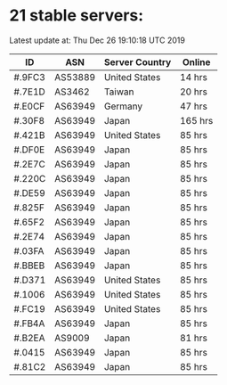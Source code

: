 # 21 stable servers:

Latest update at: Thu Dec 26 19:10:18 UTC 2019

| ID | ASN | Server Country | Online |
| -- | --- | -------------- | ------ |
| #.9FC3 | AS53889 | United States | 14 hrs |
| #.7E1D | AS3462 | Taiwan | 20 hrs |
| #.E0CF | AS63949 | Germany | 47 hrs |
| #.30F8 | AS63949 | Japan | 165 hrs |
| #.421B | AS63949 | United States | 85 hrs |
| #.DF0E | AS63949 | Japan | 85 hrs |
| #.2E7C | AS63949 | Japan | 85 hrs |
| #.220C | AS63949 | Japan | 85 hrs |
| #.DE59 | AS63949 | Japan | 85 hrs |
| #.825F | AS63949 | Japan | 85 hrs |
| #.65F2 | AS63949 | Japan | 85 hrs |
| #.2E74 | AS63949 | Japan | 85 hrs |
| #.03FA | AS63949 | Japan | 85 hrs |
| #.BBEB | AS63949 | Japan | 85 hrs |
| #.D371 | AS63949 | United States | 85 hrs |
| #.1006 | AS63949 | United States | 85 hrs |
| #.FC19 | AS63949 | United States | 85 hrs |
| #.FB4A | AS63949 | Japan | 85 hrs |
| #.B2EA | AS9009 | Japan | 81 hrs |
| #.0415 | AS63949 | Japan | 85 hrs |
| #.81C2 | AS63949 | Japan | 85 hrs |

